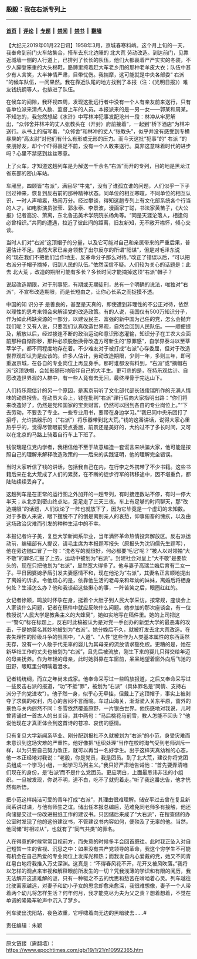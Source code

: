 ### 殷毅：我在右派专列上

---

#### [首页](../../../..?n10992365) &nbsp;|&nbsp; [评论](../../../../../epoch-comment?n10992365) &nbsp;|&nbsp; [专题](../../../../../epoch-special?n10992365) &nbsp;|&nbsp; [禁闻](../../../../../epoch-news?n10992365) &nbsp;|&nbsp; [禁书](../../../../../books?n10992365) &nbsp;|&nbsp; [翻墙](https://github.com/gfw-breaker/nogfw/blob/master/README.md?n10992365)


<div class="post_content" id="artbody" itemprop="articleBody">
 <!-- article content begin -->
 <p>
  【大纪元2019年01月22日讯】1958年3月，京城春寒料峭。这个月上旬的一天，我奉命到前门火车站集合，搭车去东北边陲的
  <ok href="https://www.epochtimes.com/gb/tag/%E5%8C%97%E5%A4%A7%E8%8D%92.html">
   北大荒
  </ok>
  劳动改造。到达前门，见靠近城墙一侧的人行道上，已排列了长长的队伍，他们大都裹着严严实实的冬装，不少人脚登笨重的大头棉鞋，胳膊里挎着赶大车老乡用的那种老羊皮大衣；队伍中甚少有人言笑，大半神情严肃，目带忧伤。我揣摩，这可能就是中央各部委“
  <ok href="https://www.epochtimes.com/gb/tag/%E5%8F%B3%E6%B4%BE.html">
   右派
  </ok>
  ”的候车队伍，一问果然。我在靠近队尾的地方找到了本报（注：《光明日报》）难友钱统纲等人，也排进了队伍。
 </p>
 <p>
  在候车的间隙，我环视四周，发现这批远行者中没有一个人有亲友前来送行，只有各单位派来清点人数、监督上车的人员。本报派来的是一男一女——郭某和周某。不知怎的，我忽然想起《水浒》中写林冲犯事发配沧州一段：林冲从牢房解出，“众邻舍并林冲的丈人张教头在（开封）府前接着”，一起到“桥下酒店”为林冲送行。从书上的描写看，“众邻舍”和林冲的丈人“张教头”，似乎并没有感受到专横暴戾的“高太尉”对他们有什么有形或无形的压力。而今天这批“犯事”的“
  <ok href="https://www.epochtimes.com/gb/tag/%E5%8F%B3%E6%B4%BE.html">
   右派
  </ok>
  ”的亲朋好友，却个个吓得裹足不前，没有一个人敢来送行。莫非这意味着时代的进步吗？心里不禁感到丝丝寒意。
 </p>
 <p>
  上了火车，才知道这趟列车是为解送一千余名“右派”而开的专列，目的地是黑龙江省东部的密山车站。
 </p>
 <p>
  车厢里，四顾皆“右派”，满目尽“牛鬼”，没有了谁孤立谁的问题，人们似乎一下子回过神来，恢复到反右前的那种精神状态。同单位的相互寒暄，不同单位的相互认识，一时人声喧嚣，热闹万分。经过攀谈，得知这趟专列上有文化部系统各个行当的人才，如电影演员张莹、郭永泰、李景波，漫画家丁聪，书法家黄苗子，《大公报》记者高汾、萧离，东北鲁迅美术学院院长杨角等。“同是天涯沦落人，相逢何必曾相识。”共同的遭遇，拉近了彼此间的距离，旧友新知，无不敞开襟怀，倾心交谈。
 </p>
 <p>
  当时人们对“右派”这顶帽子的分量，以及它可能对自己和亲属带来的严重后果，普遍估计不足。虽然大家已亲身领教了出尔反尔的所谓“阳谋”，但是对毛泽东说的“现在我们不把他们当作地主、反革命分子那么对待。”改正了错误以后，“可以把右派分子帽子摘掉，归到人民的队伍。”依然深信不疑。人们较为关心的话题是：此去
  <ok href="https://www.epochtimes.com/gb/tag/%E5%8C%97%E5%A4%A7%E8%8D%92.html">
   北大荒
  </ok>
  ，改造的期限可能有多长？多长时间才能摘掉这顶“右派”帽子？
 </p>
 <p>
  说起改造期限，对于刑事犯，有期或无期徒刑，总有一个明确的说法，唯独对“右派”，不宣布改造期限，而是长短由之，让你心长系之而捉摸不透。
 </p>
 <p>
  中国的知
  <ok href="https://www.epochtimes.com/gb/tag/%E8%AF%86%E5%88%86%E5%AD%90.html">
   识分子
  </ok>
  是善良的，甚至是天真的，即使遭到非理性的不公正对待，依然以理性的思考来领会来解读党的改造政策。有的人说，我国仅有500万知识分子，作为如此稀缺资源的一部分，以建设民主、富强的新中国为己任的党，怎么会抛弃我们呢？又有人说，只要我们认真改造世界观，自然会回到人民队伍。——顺便提及，解放以后，经过接连不断的政治运动和意识形态灌输，知识分子在工农大众面前那种自惭形秽，那种必须脱胎换骨改造方可新生的“原罪感”，自学界泰斗以至莘莘学子，都不同程度地存在着。不少难友对于被打成“右派”心存委屈，但对于改造世界观却认为是应该的。许多人估计，劳动改造期限，少则一年，多则三年，即可重返京城，在各自的专业岗位上再显身手。那时谁都没有料到，“右派”或“摘帽右派”这顶铁帽，会如影随形地陪伴自己的大半生。更可悲的是，在持乐观估计、自愿改造世界观的人群中，有一些人竟有去无回，最终埋骨于完达山下。
 </p>
 <p>
  人们持乐观估计的另一个原因，是离京前听了文化部代部长钱俊瑞所作的充满人情味的动员报告。在动员大会上，钱在批判“右派”罪行后向大家指明出路：“你们将来改造好了，仍然是党和国家的宝贵财富，仍然可以回到各自的专业岗位上。”“下去劳动，不要丢了专业。一些专业用书，要带在身边学习。”“我已同中央乐团打了招呼，允许搞器乐的（“右派”）将乐器带到北大荒。”钱的这番讲话，说得大家心里热乎乎的，觉得尽管眼前受点委屈，前景还是美好的，大约过不了多长时间，又可以在北京的马路上骑着自行车上下班了。
 </p>
 <p>
  钱俊瑞是位党内学者，我相信他不至于故意编造一套谎言来哄骗大家，他可能是按照自己的理解来解释改造政策的——后来的实践证明，他的理解完全错误。
 </p>
 <p>
  当时大家听信了钱的讲话，包括我自己在内，在行李之外携带了不少书籍。这些书籍后来在北大荒成了人们的累赘，在不断的徒步行军的转移途中，因不堪重负，都陆陆续续丢弃了。
 </p>
 <p>
  这趟列车是在正常的运行图之外加开的一趟专列，有时接连数站不停，有时一停大半天；从北京到密山终点站，足足走了三天三夜。车上有足够的时间聊天，那“改造期限”的话题，人们议论了一阵也就放下了，因为它毕竟是一个虚幻的未知数。对于多数人来说，眼下摆脱不了的倒是离别亲人的哀愁，仰事俯畜的愧疚，以及由这场政治灾难而引发的种种生活中的不幸。
 </p>
 <p>
  本报记者许子美，复旦大学新闻系毕业，当年满怀革命热情投奔解放区。反右派运动前，编辑部有人提议，请毛主席为本报题写报头（原报头为沈钧儒先生题写），他在旁边随口冒了一句：“沈老写的就很好，何必都要‘毛记’呢？”被人以对领袖“大不敬”的罪名汇报了上去，运动中被划为“右派”。封建社会对皇上“大不敬”是要砍头的，现在只把他划为“右派”，显然宽大得多了。他与妻子高瑞兰婚后育有二女一子。平日因婆媳矛盾引发夫妻感情不和，现在他沦为“右派”，其妻名正言顺地提出了离婚的诉求。令他烦心的是，依靠他生活的老母亲和年幼的妹妹，离婚后将栖身何处？生活怎么办？他和我谈起这些揪心的事，一阵苦笑之后，眼圈红红的。
 </p>
 <p>
  女记者徐颖，鸣放时怀孕在身，挺着个大肚子到人民大学采访。按常规，座谈会上人家谈什么问题，记者在稿件中就应反映什么问题。她参加的那次座谈会，有一位教授说“人民大学是教条主义的大蜂窝”，她如实地写在稿件里。她的上司把这一“警句”标在标题上，反右时此稿被认为是对党一手创办的新型大学的最恶毒的攻击，于是她莫名其妙地被划为“右派”。她分娩后不久，就被打发去北大荒改造。在丧失理性的阶级斗争的氛围中，“人道”、“人性”这些作为人类基本属性的东西荡然无存，没有一个人敢于代无辜的婴儿为其母亲的流放请求豁免权。更糟的是，她在新华社工作的丈夫也被划为“右派”，且先后被流放，刚生下来的婴儿只得交给年迈的母亲抚养。作为年轻的母亲，此时她斜靠在车窗前，呆呆地望着窗外向后飞驰的田野，眼眶里分明噙着泪水。
 </p>
 <p>
  记者钱统纲，而立之年尚未成家。他奉命采写过一些鸣放报道，之后又奉命采写过一些反击右派的报道，“功”不抵“罪”，被划为“右派”（具体罪名是“同情、支持右派分子向党进攻”）。他孑然一身，似乎心无牵挂，但戴上了这顶帽子，事实上被剥夺了求偶的权利，内心的苦闷不言而喻。车过山海关，渐渐驶入关东平原，窗外的景色与关内迥然不同：冬雪依然覆盖原野，一片银白世界。他伤感地对我说，儿时曾背诵过一首古人的出关诗，其中两句：“马后桃花马前雪，教人怎能不回头？”他说他现在才真正体会到这首诗的苍凉、哀伤的感情。
 </p>
 <p>
  只有复旦大学新闻系毕业、刚分配到报社不久就被划为“右派”的小范，身受灾难而未意识到这场灾难的严重性。他好像把“组织处理”当作在校时淘气受到老师训斥一样，以为只要自己努力改正，就可以再当一名好学生。出于这样天真幼稚的心态，他一本正经地对我说：“老殷，你是党员，我是团员。到了北大荒，建议你将党团员组成一个学习小组，一起学习马列主义。”我只好严肃地告诫他：“首先要弄清咱们现在的身份，是‘右派’而不是什么党团员。更应明白，上面最忌讳非法的小组织。一旦被发现，你说不明，道不白，吃不了就兜着走。”听了我这番忠告，他才恍然有所悟。
 </p>
 <p>
  把小范这样纯洁可爱的青年打成“右派”，其理由很难理解。储安平过去曾在复旦新闻系讲过课，与他有师生之谊。储出任本报总编后，范难免同老师多有接触，他还向储提交过一份改进报纸工作的建议书。只因储后来成了“大右派”，在搜查储的办公室时发现了他的这份建议书，不管建议书内容如何，便殃及了无辜的他。当然，他同储“时相过从”，也就有了“同气共类”的罪名。
 </p>
 <p>
  人在得意的时候常常目视前方，而失意的时候多半会回首既往。此时我正坠入对自己短暂一生的省视、沉思之中：如果没有共产党领导的革命，我这个穷学生不可能有机会在自己热爱的专业岗位上发挥光和热；而我发自内心爱戴的党，她又不问青红皂白地将我推入万丈深渊。这真是：“不得春风花不开，花开又被风吹落。”我将以怎样的观点来审视和解释眼前所发生的一切？凭我浅薄的学识和有限的阅历，我无法解开这道难解的谜，只有一种驱之不去的忧思和愁苦在啃啮着心灵。列车越往北驶离家越远，对妻子和幼小子女的思念却愈来愈深，我很难想像，妻子一个人带着两个幼儿将怎样生活？何年何月，我才能克尽为夫为父之责？想着想着，不觉在单调的隆隆车轮声中沉入了梦乡。
 </p>
 <p>
  列车驶出沈阳站，夜色浓重，它呼啸着向无边的黑暗驶去……#
 </p>
 <p>
  责任编辑：朱颖
 </p>
 <!-- article content end -->
 <div id="below_article_ad">
 </div>
</div>


---

原文链接（需翻墙）：https://www.epochtimes.com/gb/19/1/21/n10992365.htm